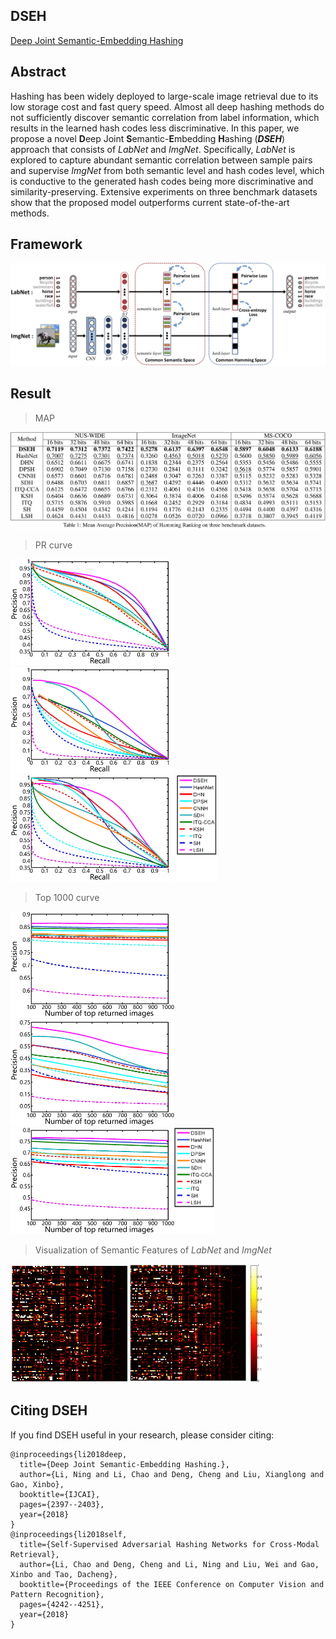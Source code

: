 ## DSEH
[Deep Joint Semantic-Embedding Hashing](https://www.ijcai.org/proceedings/2018/0332.pdf)

## Abstract
Hashing has been widely deployed to large-scale image retrieval due to its low storage cost and fast query speed. Almost all deep hashing methods do not sufficiently discover semantic correlation from label information, which results in the learned hash codes less discriminative. In this paper, we propose a novel **D**eep Joint **S**emantic-**E**mbedding **H**ashing (***DSEH***) approach that consists of *LabNet* and *ImgNet*. Specifically, *LabNet* is explored to capture abundant semantic correlation between sample pairs and supervise *ImgNet* from both semantic level and hash codes level, which is conductive to the generated hash codes being more discriminative and similarity-preserving. Extensive experiments on three benchmark datasets show that the proposed model outperforms current state-of-the-art methods.

## Framework
![Framework](framework.png)

## Result
>MAP

![map](fig/map.png)
>PR curve

<img src="fig/pr_nuswide_32.png" height="170"/> <img src="fig/pr_imagenet_32.png" height="170"/> <img src="fig/pr_coco_32.png" height="170"/> <img src="fig/next.png" height="170"/> 

>Top 1000 curve

<img src="fig/Top1000_nuswide_32.png" height="170"/><img src="fig/Top1000_imagenet_32.png" height="170"/><img src="fig/Top1000_coco_32.png" height="170"/><img src="fig/next.png" height="170"/>

>Visualization of Semantic Features of *LabNet* and *ImgNet*

<img src="fig/label_hot.png" height="190"/><img src="fig/image_hot.png" height="190"/>

## Citing DSEH
If you find DSEH useful in your research, please consider citing:
```
@inproceedings{li2018deep,
  title={Deep Joint Semantic-Embedding Hashing.},
  author={Li, Ning and Li, Chao and Deng, Cheng and Liu, Xianglong and Gao, Xinbo},
  booktitle={IJCAI},
  pages={2397--2403},
  year={2018}
}
@inproceedings{li2018self,
  title={Self-Supervised Adversarial Hashing Networks for Cross-Modal Retrieval},
  author={Li, Chao and Deng, Cheng and Li, Ning and Liu, Wei and Gao, Xinbo and Tao, Dacheng},
  booktitle={Proceedings of the IEEE Conference on Computer Vision and Pattern Recognition},
  pages={4242--4251},
  year={2018}
}
```
